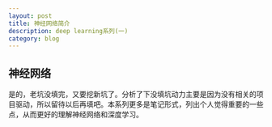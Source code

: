 ```yaml
---
layout: post
title: 神经网络简介
description: deep learning系列(一)
category: blog
---
```


## 神经网络

是的，老坑没填完，又要挖新坑了。分析了下没填坑动力主要是因为没有相关的项目驱动，所以留待以后再填吧。本系列更多是笔记形式，列出个人觉得重要的一些点，从而更好的理解神经网络和深度学习。



[LinChaohui]:    http://www.linchaohui.cn  "LinChaohui"

